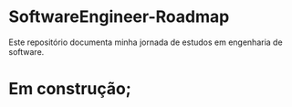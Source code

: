 # SoftwareEngineer-Roadmap
Este repositório documenta minha jornada de estudos em engenharia de software.



# Em construção;

